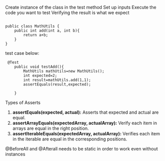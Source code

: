 Create instance of the class in the test method
Set up inputs
Execute the code you want to test
Verifying the result is what we expect  

```

public class MathUtils {
    public int add(int a, int b){
        return a+b;
    }
}

```

test case below:
```
 @Test
    public void testAdd(){
        MathUtils mathUtils=new MathUtils();
        int expected=2;
        int result=mathUtils.add(1,1);
        assertEquals(result,expected);

    }

```
Types of Asserts
1. **assertEquals(expected, actual):** Asserts that expected and actual are equal.
2. **assertArrayEquals(expectedArray, actualArray):** Verify each item in arrays are equal in the right position.
3. **assertIterableEquals(expectedArray, actualArray):** Verifies each item in the iterable are equal in the corresponding positions.

@BeforeAll and @Afterall needs to be static in order to work even without instances


